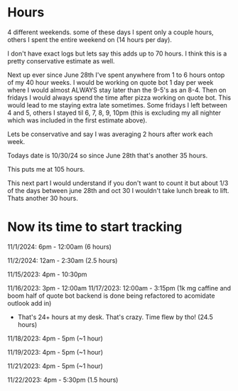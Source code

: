 # Hours

4 different weekends. some of these days I spent only a couple hours, others I
spent the entire weekend on (14 hours per day).

I don't have exact logs but lets say this adds up to 70 hours. I think this is a
pretty conservative estimate as well.

Next up ever since June 28th I've spent anywhere from 1 to 6 hours ontop of my
40 hour weeks. I would be working on quote bot 1 day per week where I would
almost ALWAYS stay later than the 9-5's as an 8-4. Then on fridays I would
always spend the time after pizza working on quote bot. This would lead to me
staying extra late sometimes. Some fridays I left between 4 and 5, others I
stayed til 6, 7, 8, 9, 10pm (this is excluding my all nighter which was included
in the first estimate above).

Lets be conservative and say I was averaging 2 hours after work each week.

Todays date is 10/30/24 so since June 28th that's another 35 hours.

This puts me at 105 hours.

This next part I would understand if you don't want to count it but about 1/3 of
the days between june 28th and oct 30 I wouldn't take lunch break to lift. Thats
another 30 hours.

# Now its time to start tracking

11/1/2024: 6pm - 12:00am (6 hours)

11/2/2024: 12am - 2:30am (2.5 hours)

11/15/2023: 4pm - 10:30pm

11/16/2023: 3pm - 12:00am 11/17/2023: 12:00am - 3:15pm (1k mg caffine and boom
half of quote bot backend is done being refactored to acomidate outlook add in)

- That's 24+ hours at my desk. That's crazy. Time flew by tho! (24.5 hours)

11/18/2023: 4pm - 5pm (~1 hour)

11/19/2023: 4pm - 5pm (~1 hour)

11/21/2023: 4pm - 5pm (~1 hour)

11/22/2023: 4pm - 5:30pm (1.5 hours)
